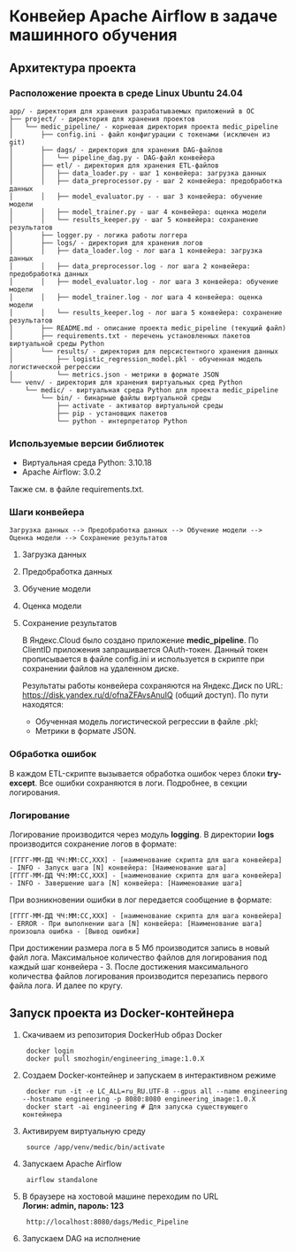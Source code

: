# Конвейер Apache Airflow в задаче машинного обучения

## Архитектура проекта

### Расположение проекта в среде Linux Ubuntu 24.04

    app/ - директория для хранения разрабатываемых приложений в ОС
    ├── project/ - директория для хранения проектов
    │   └── medic_pipeline/ - корневая директория проекта medic_pipeline
    │       ├── config.ini - файл конфигурации с токенами (исключен из git)
    │       ├── dags/ - директория для хранения DAG-файлов
    │       │   └── pipeline_dag.py - DAG-файл конвейера
    │       ├── etl/ - директория для хранения ETL-файлов
    │       │   ├── data_loader.py - шаг 1 конвейера: загрузка данных
    │       │   ├── data_preprocessor.py - шаг 2 конвейера: предобработка данных
    │       │   ├── model_evaluator.py - - шаг 3 конвейера: обучение модели
    │       │   ├── model_trainer.py - шаг 4 конвейера: оценка модели
    │       │   └── results_keeper.py - шаг 5 конвейера: сохранение результатов
    │       ├── logger.py - логика работы логгера
    │       ├── logs/ - директория для хранения логов
    │       │   ├── data_loader.log - лог шага 1 конвейера: загрузка данных
    │       │   ├── data_preprocessor.log - лог шага 2 конвейера: предобработка данных
    │       │   ├── model_evaluator.log - лог шага 3 конвейера: обучение модели
    │       │   ├── model_trainer.log - лог шага 4 конвейера: оценка модели
    │       │   └── results_keeper.log - лог шага 5 конвейера: сохранение результатов
    │       ├── README.md - описание проекта medic_pipeline (текущий файл)
    │       ├── requirements.txt - перечень установленных пакетов виртуальной среды Python
    │       └── results/ - директория для персистентного хранения данных
    │           ├── logistic_regression_model.pkl - обученная модель логистической регрессии
    │           └── metrics.json - метрики в формате JSON
    └── venv/ - директория для хранения виртуальных сред Python
        └── medic/ - виртуальная среда Python для проекта medic_pipeline
            └── bin/ - бинарные файлы виртуальной среды
                ├── activate - активатор виртуальной среды
                ├── pip - установщик пакетов
                └── python - интерпретатор Python

### Используемые версии библиотек

- Виртуальная среда Python: 3.10.18
- Apache Airflow: 3.0.2

Также см. в файле requirements.txt.

### Шаги конвейера

    Загрузка данных --> Предобработка данных --> Обучение модели --> Оценка модели --> Сохранение результатов

1. Загрузка данных
2. Предобработка данных
3. Обучение модели
4. Оценка модели
5. Сохранение результатов

   В Яндекс.Cloud было создано приложение **medic_pipeline**. По ClientID приложения запрашивается OAuth-токен. Данный токен прописывается в файле config.ini и используется в скрипте при сохранении файлов на удаленном диске.

   Результаты работы конвейера сохраняются на Яндекс.Диск по URL: https://disk.yandex.ru/d/ofnaZFAvsAnuIQ (общий доступ). По пути находятся:

   - Обученная модель логистической регрессии в файле .pkl;
   - Метрики в формате JSON.

### Обработка ошибок

В каждом ETL-скрипте вызывается обработка ошибок через блоки **try-except**. Все ошибки сохраняются в логи. Подробнее, в секции логирования.

### Логирование

Логирование производится через модуль **logging**. В директории **logs** производится сохранение логов в формате:

    [ГГГГ-ММ-ДД ЧЧ:ММ:СС,XXX] - [наименование скрипта для шага конвейера] - INFO - Запуск шага [N] конвейера: [Наименование шага]
    [ГГГГ-ММ-ДД ЧЧ:ММ:СС,XXX] - [наименование скрипта для шага конвейера] - INFO - Завершение шага [N] конвейера: [Наименование шага]

При возникновении ошибки в лог передается сообщение в формате:

    [ГГГГ-ММ-ДД ЧЧ:ММ:СС,XXX] - [наименование скрипта для шага конвейера] - ERROR - При выполнении шага [N] конвейера: [Наименование шага] произошла ошибка - [Вывод ошибки]

При достижении размера лога в 5 Мб производится запись в новый файл лога. Максимальное количество файлов для логирования под каждый шаг конвейера - 3. После достижения максимального количества файлов логирования производится перезапись первого файла лога. И далее по кругу.

## Запуск проекта из Docker-контейнера
1. Скачиваем из репозитория DockerHub образ Docker

        docker login
        docker pull smozhogin/engineering_image:1.0.X
2. Создаем Docker-контейнер и запускаем в интерактивном режиме

        docker run -it -e LC_ALL=ru_RU.UTF-8 --gpus all --name engineering --hostname engineering -p 8080:8080 engineering_image:1.0.X
        docker start -ai engineering # Для запуска существующего контейнера
3. Активируем виртуальную среду

        source /app/venv/medic/bin/activate
4. Запускаем Apache Airflow

        airflow standalone
5. В браузере на хостовой машине переходим по URL  
   **Логин: admin, пароль: 123**

        http://localhost:8080/dags/Medic_Pipeline
6. Запускаем DAG на исполнение
